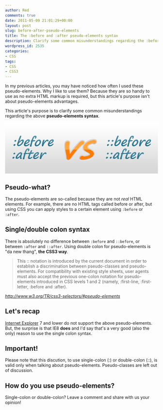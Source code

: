 ```yaml
---
author: Red
comments: true
date: 2011-05-09 21:01:29+00:00
layout: post
slug: before-after-pseudo-elements
title: The :before and :after pseudo-elements syntax
description: Clarify some common misunderstandings regarding the :before and :after pseudo-elements syntax.
wordpress_id: 2535
categories:
- CSS
tags:
- CSS
- CSS3
---
```


In my previous articles, you may have noticed how often I used these pseudo-elements. Why I like to use them? Because they are so handy to use as no extra HTML markup is required, but this article's purpose isn't about pseudo-elements advantages.

This article's purpose is to clarify some common misunderstandings regarding the above **pseudo-elements syntax**. 

![CSS pseudo elements](/wp-content/uploads/2011/05/before-after-pseudo-elements.png)

<!-- more -->

## Pseudo-what?

The pseudo-elements are so-called because they are not _real_ HTML elements. For example, there are no HTML tags called before or after, but using CSS you can apply styles to a certain element using `:before` or `:after`.

## Single/double colon syntax

There is absolutely no difference between `:before` and `::before`, or between `:after` and `::after`. Using double colon for pseudo-elements is "da new thang", **the CSS3 way**. 

> This :: notation is introduced by the current document in order to establish a discrimination between pseudo-classes and pseudo-elements. For compatibility with existing style sheets, user agents must also accept the previous one-colon notation for pseudo-elements introduced in CSS levels 1 and 2 (namely, :first-line, :first-letter, :before and :after).

_http://www.w3.org/TR/css3-selectors/#pseudo-elements_

## Let's recap

[Internet Explorer](http://www.red-team-design.com/how-to-solve-common-ie-bugs) 7 and lower do not support the above pseudo-elements. But, the surprise is that IE8 **does** and I'd say that's a very good (also the only) reason  to use the single colon syntax. 

## Important!

Please note that this discution, to use single-colon (:) or double-colon (::), is valid only when talking about pseudo-elements. Pseudo-classes are left out of discussion.

## How do you use pseudo-elements?

Single-colon or double-colon? Leave a comment and share with us your opinion!